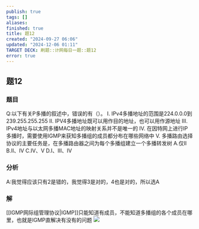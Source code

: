 ```yaml
---
publish: true
tags: []
aliases: 
finished: true
title: 题12
created: "2024-09-27 06:06"
updated: "2024-12-06 01:11"
TARGET DECK: 刷题::计网每日一题::题12
error: true
---
```

## 题12
### 题目
Q:以下有关P多播的叙述中，错误的有（）。
I. IPv4多播地址的范围是224.0.0.0到239.255.255.255
II. IPV4多播地址既可以用作目的地址，也可以用作源地址
III. IPv4地址与以太网多播MAC地址的映射关系并不是唯一的
IV. 在因特网上进行IP多播时，需要使用IGMP来获知多播组的成员都分布在哪些网络中
V. 多播路由选择协议的主要任务是，在多播路由器之间为每个多播组建立一个多播转发树
A.仅II
B.II、IV
C.IV、V
D.I、III、IV
### 分析
A:我觉得应该只有2是错的，我觉得3是对的，4也是对的，所以选A
### 解
[[IGMP网际组管理协议|IGMP]]只能知道有成员，不能知道多播组的各个成员在哪里，也就是IGMP直解决有没有的问题
![](https://img.hwenyi.tech/202411190927522.webp)
